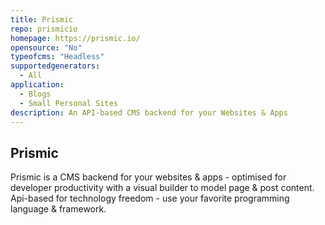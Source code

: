 ```yaml
---
title: Prismic
repo: prismicio
homepage: https://prismic.io/
opensource: "No"
typeofcms: "Headless"
supportedgenerators:
  - All
application:
  - Blogs
  - Small Personal Sites
description: An API-based CMS backend for your Websites & Apps
---
```

## Prismic

Prismic is a CMS backend for your websites & apps - optimised for developer productivity with a visual builder to model page & post content. Api-based for technology freedom - use your favorite programming language & framework.